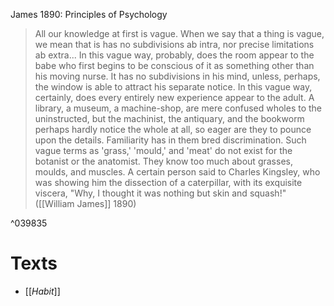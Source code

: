 James 1890: Principles of Psychology

> All our knowledge at first is vague. When we say that a thing is vague, we mean that is has no subdivisions ab intra, nor precise limitations ab extra... In this vague way, probably, does the room appear to the babe who first begins to be conscious of it as something other than his moving nurse. It has no subdivisions in his mind, unless, perhaps, the window is able to attract his separate notice. In this vague way, certainly, does every entirely new experience appear to the adult. A library, a museum, a machine-shop, are mere confused wholes to the uninstructed, but the machinist, the antiquary, and the bookworm perhaps hardly notice the whole at all, so eager are they to pounce upon the details. Familiarity has in them bred discrimination. Such vague terms as 'grass,' 'mould,' and 'meat' do not exist for the botanist or the anatomist. They know too much about grasses, moulds, and muscles. A certain person said to Charles Kingsley, who was showing him the dissection of a caterpillar, with its exquisite viscera, "Why, I thought it was nothing but skin and squash!" ([[William James]] 1890)

^039835

# Texts
- [[_Habit_]]